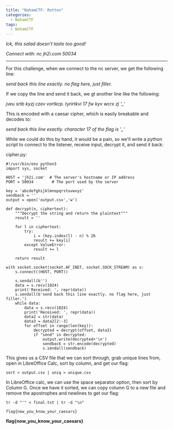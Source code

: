 ```yaml
---
title: "NahamCTF: Rotten"
categories:
  - NahamCTF
tags:
  - NahamCTF
---
```


*Ick, this salad doesn't taste too good!*

*Connect with:*
*nc jh2i.com 50034*

---

For this challenge, when we connect to the nc server, we get the following line:

*send back this line exactly. no flag here, just filler.*

If we copy the line and send it back, we gt another line like the following:

*jveu srtb kyzj czev vortkcp. tyrirtkvi 17 fw kyv wcrx zj '_'*

This is encoded with a caesar cipher, which is easily breakable and decodes to:

*send back this	line exactly. character	17 of the flag	is '_'*

While we could do this by hand, it would be a pain, so we'll write a python script to connect to the listener, receive input, decrypt it, and send it back:

cipher.py:
```
#!/usr/bin/env python3
import sys, socket

HOST = 'jh2i.com'  # The server's hostname or IP address
PORT = 50034        # The port used by the server

key = 'abcdefghijklmnopqrstuvwxyz'
sendback = ''
output = open('output.csv','w')

def decrypt(n, ciphertext):
    """Decrypt the string and return the plaintext"""
    result = ''

    for l in ciphertext:
        try:
            i = (key.index(l) - n) % 26
            result += key[i]
        except ValueError:
            result += l

    return result

with socket.socket(socket.AF_INET, socket.SOCK_STREAM) as s:
    s.connect((HOST, PORT))
    
    s.sendall(b'')
    data = s.recv(1024)    
    print('Received: ', repr(data))
    s.sendall(b'send back this line exactly. no flag here, just filler.')
    while data:
        data = s.recv(1024)
        print('Received: ', repr(data))
        data2 = str(data)
        data3 = data2[2:-3]
        for offset in range(len(key)):
            decrypted = decrypt(offset, data3)
            if "send" in decrypted:
                output.write(decrypted+'\n')
                sendback = str.encode(decrypted)
                s.sendall(sendback)
```

This gives us a CSV file that we can sort through, grab unique lines from, open in LibreOffice Calc, sort by column, and get our flag:

```
sort < output.csv | uniq > unique.csv
```

In LibreOffice calc, we can use the space separator option, then sort by Column G. Once we have it sorted, we can copy column G to a new file and remove the apostrophes and newlines to get our flag:

```
tr -d "'" < final.txt | tr -d "\n"

flag{now_you_know_your_caesars}
```

**flag{now_you_know_your_caesars}**
